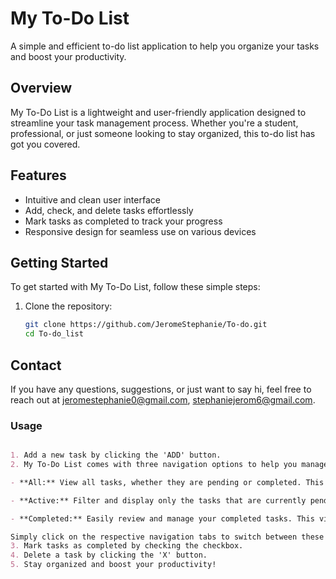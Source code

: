 # My To-Do List

A simple and efficient to-do list application to help you organize your tasks and boost your productivity.

## Overview

My To-Do List is a lightweight and user-friendly application designed to streamline your task management process. Whether you're a student, professional, or just someone looking to stay organized, this to-do list has got you covered.

## Features

- Intuitive and clean user interface
- Add, check, and delete tasks effortlessly
- Mark tasks as completed to track your progress
- Responsive design for seamless use on various devices

## Getting Started

To get started with My To-Do List, follow these simple steps:

1. Clone the repository:
   ```bash
   git clone https://github.com/JeromeStephanie/To-do.git
   cd To-do_list


## Contact

If you have any questions, suggestions, or just want to say hi, feel free to reach out at jeromestephanie0@gmail.com, stephaniejerom6@gmail.com.

### Usage
```markdown

1. Add a new task by clicking the 'ADD' button.
2. My To-Do List comes with three navigation options to help you manage your tasks efficiently:

- **All:** View all tasks, whether they are pending or completed. This option provides a comprehensive overview of your to-do list.

- **Active:** Filter and display only the tasks that are currently pending or active. It's a quick way to focus on what still needs your attention.

- **Completed:** Easily review and manage your completed tasks. This view allows you to see what you've accomplished and helps you stay organized.

Simply click on the respective navigation tabs to switch between these views and tailor your task management experience to your specific needs.
3. Mark tasks as completed by checking the checkbox.
4. Delete a task by clicking the 'X' button.
5. Stay organized and boost your productivity!

